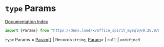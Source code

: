 # `type` Params

[Documentation Index](../README.md)

```ts
import {Params} from "https://deno.land/x/office_spirit_mysql@v0.26.0/mod.ts"
```

`type` Params = [Param](../type.Param/README.md)\[] | Record\<`string`, [Param](../type.Param/README.md)> | `null` | `undefined`